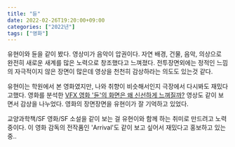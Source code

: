 ```yaml
---
title: "듄"
date: 2022-02-26T19:20:00+09:00
categories: ["2022년"]
tags: ["영화"]
---
```


유현이와 듄을 같이 봤다.
영상미가 음악이 압권이다.
자연 배경, 건물, 음악, 의상으로 완전히 새로운 새계를 많은 노력으로 창조했다고 느껴졌다.
전투장면외에는 정적인 느낌의 자극적이지 않은 장면이 많은데 영상을 천천히 감상하라는 의도도 있는것 같다.

유현이는 학원에서 본 영화였지만, 나와 취향이 비슷해서인지 극장에서 다시봐도 재밌다고했다.
영화를 분석한 [VFX 영화 '듄'의 화면은 왜 신선하게 느껴질까?](https://www.youtube.com/watch?v=Un_D0Fc-GxI) 영상도 같이 보면서 감상을 나누었다.
영화의 장면장면을 유현이가 잘 기억하고 있었다.

교양과학책/SF 영화/SF 소설을 같이 보는 걸 유현이와 함께 하는 취미로 만드려고 노력중이다.
이 영화 감독의 전작품인 'Arrival'도 같이 보고 싶어서 재밌다고 홍보하고 있는 중..
